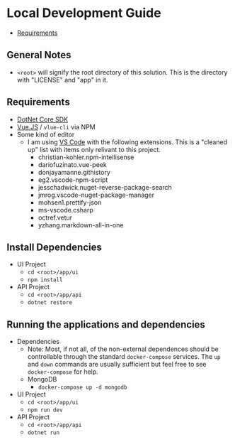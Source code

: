 # Local Development Guide
- [Requirements](#requirements)

## General Notes
* `<root>` will signify the root directory of this solution. This is the directory with "LICENSE" and "app" in it.

## Requirements
* [DotNet Core SDK](https://www.microsoft.com/net/download)
* [Vue.JS](https://vuejs.org) / `vlue-cli` via NPM
* Some kind of editor
  * I am using [VS Code](https://code.visualstudio.com/download) with the following extensions. This is a "cleaned up" list with items only relivant to this project.
    * christian-kohler.npm-intellisense
    * dariofuzinato.vue-peek
    * donjayamanne.githistory
    * eg2.vscode-npm-script
    * jesschadwick.nuget-reverse-package-search
    * jmrog.vscode-nuget-package-manager
    * mohsen1.prettify-json
    * ms-vscode.csharp
    * octref.vetur
    * yzhang.markdown-all-in-one

## Install Dependencies
* UI Project
  * `cd <root>/app/ui`
  * `npm install`
* API Project
  * `cd <root>/app/api`
  * `dotnet restore`

## Running the applications and dependencies
* Dependencies
  * Note: Most, if not all, of the non-external dependences should be controllable through the standard `docker-compose` services. The `up` and `down` commands are usually sufficient but feel free to see `docker-compose` for help.
  * MongoDB
    * `docker-compose up -d mongodb`
* UI Project
  * `cd <root>/app/ui`
  * `npm run dev`
* API Project
  * `cd <root>/app/api`
  * `dotnet run`